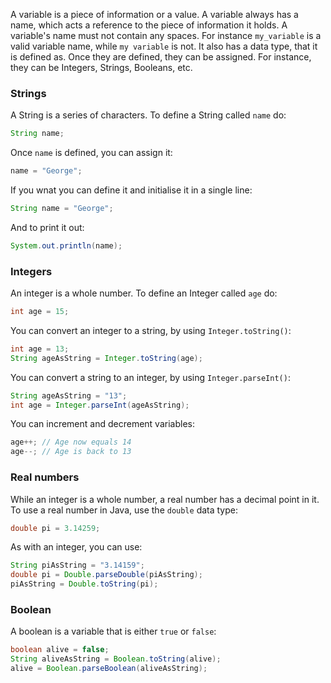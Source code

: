 A variable is a piece of information or a value. A variable always has a name, which acts a reference to the piece of information it holds. A variable's name must not contain any spaces. For instance `my_variable` is a valid variable name, while `my variable` is not. It also has a data type, that it is defined as. Once they are defined, they can be assigned. For instance, they can be Integers, Strings, Booleans, etc. 

### Strings
A String is a series of characters. To define a String called `name` do:
```java
String name;
```
Once `name` is defined, you can assign it:
```java
name = "George";
```
If you wnat you can define it and initialise it in a single line:
```java
String name = "George";
```
And to print it out:
```java
System.out.println(name);
```

### Integers
An integer is a whole number. To define an Integer called `age` do:
```java
int age = 15;
```

You can convert an integer to a string, by using `Integer.toString()`:
```java
int age = 13;
String ageAsString = Integer.toString(age);
```

You can convert a string to an integer, by using `Integer.parseInt()`:
```java
String ageAsString = "13";
int age = Integer.parseInt(ageAsString);
```

You can increment and decrement variables:
```java
age++; // Age now equals 14
age--; // Age is back to 13
```

### Real numbers
While an integer is a whole number, a real number has a decimal point in it. To use a real number in Java, use the `double` data type:
```java
double pi = 3.14259;
```

As with an integer, you can use:
```java
String piAsString = "3.14159";
double pi = Double.parseDouble(piAsString);
piAsString = Double.toString(pi);
```

### Boolean
A boolean is a variable that is either `true` or `false`:
```java
boolean alive = false;
String aliveAsString = Boolean.toString(alive);
alive = Boolean.parseBoolean(aliveAsString); 
```
